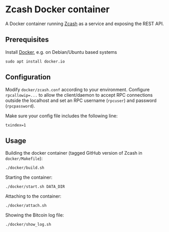 # Zcash Docker container

A Docker container running [Zcash][zcash] as a service and
exposing the REST API.

## Prerequisites

Install [Docker][docker], e.g. on Debian/Ubuntu based systems

    sudo apt install docker.io

## Configuration

Modify `docker/zcash.conf` according to your environment. 
Configure `rpcallowip=...` to allow the client/daemon to accept
RPC connections outside the localhost and set an RPC username (`rpcuser`)
and password (`rpcpassword`).

Make sure your config file includes the following line:

    txindex=1

## Usage

Building the docker container (tagged GitHub version of Zcash in `docker/Makefile`):

    ./docker/build.sh

Starting the container:

    ./docker/start.sh DATA_DIR

Attaching to the container:

    ./docker/attach.sh

Showing the Bitcoin log file:

    ./docker/show_log.sh


[zcash]: https://z.cash/
[docker]: https://www.docker.com
